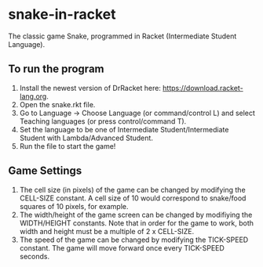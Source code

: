 # snake-in-racket
The classic game Snake, programmed in Racket (Intermediate Student Language).

## To run the program
1. Install the newest version of DrRacket here: https://download.racket-lang.org.
2. Open the snake.rkt file.
3. Go to Language -> Choose Language (or command/control L) and select Teaching languages (or press control/command T).
4. Set the language to be one of Intermediate Student/Intermediate Student with Lambda/Advanced Student.
5. Run the file to start the game!

## Game Settings
1. The cell size (in pixels) of the game can be changed by modifying the CELL-SIZE constant. A cell size of 10 would correspond to snake/food squares of 10 pixels, for example.
2. The width/height of the game screen can be changed by modifiying the WIDTH/HEIGHT constants. Note that in order for the game to work, both width and height must be a multiple of 2 x CELL-SIZE.
3. The speed of the game can be changed by modifying the TICK-SPEED constant. The game will move forward once every TICK-SPEED seconds.
